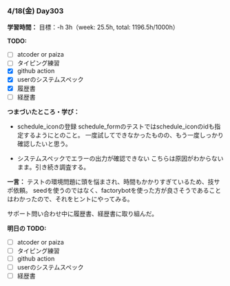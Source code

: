 ### 4/18(金) Day303

**学習時間：**
目標：-h
3h（week: 25.5h, total: 1196.5h/1000h）

**TODO:**
- [ ] atcoder or paiza
- [ ] タイピング練習
- [x] github action
- [x] userのシステムスペック
- [x] 履歴書
- [ ] 経歴書

**つまづいたところ・学び：**
- schedule_iconの登録
schedule_formのテストではschedule_iconのidも指定するようにとのこと。
一度試してできなかったものの、もう一度しっかり確認したいと思う。

- システムスペックでエラーの出力が確認できない
こちらは原因がわからないまま。引き続き調査する。

**一言：**
テストの環境問題に頭を悩まされ、時間もかかりすぎているため、技サポ依頼。
seedを使うのではなく、factorybotを使った方が良さそうであることはわかったので、それをヒントにやってみる。

サポート問い合わせ中に履歴書、経歴書に取り組んだ。

**明日の TODO:**
- [ ] atcoder or paiza
- [ ] タイピング練習
- [ ] github action
- [ ] userのシステムスペック
- [ ] 経歴書
